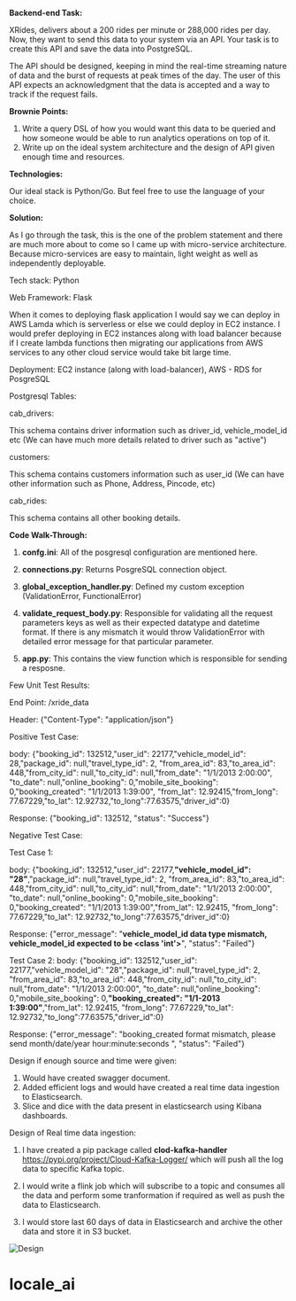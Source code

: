 **Backend-end Task:**

XRides, delivers about a 200 rides per minute or 288,000 rides per day. Now, they want to send
this data to your system via an API. Your task is to create this API and save the data into
PostgreSQL.

The API should be designed, keeping in mind the real-time streaming nature of data and the
burst of requests at peak times of the day. The user of this API expects an acknowledgment that
the data is accepted and a way to track if the request fails.

**Brownie Points:**
1. Write a query DSL of how you would want this data to be queried and how someone
would be able to run analytics operations on top of it.
2. Write up on the ideal system architecture and the design of API given enough time and
resources.

**Technologies:**

Our ideal stack is Python/Go. But feel free to use the language of your choice.

**Solution:**

As I go through the task, this is the one of the problem statement and there are much more
about to come so I came up with micro-service architecture. Because micro-services are easy to maintain,
light weight as well as independently deployable.  

Tech stack: Python

Web Framework: Flask

When it comes to deploying flask application I would say we can deploy in AWS Lamda which is serverless 
or else we could deploy in EC2 instance. I would prefer deploying in EC2 instances along with load balancer 
because if I create lambda functions then migrating our applications from AWS services to any other 
cloud service would take bit large time. 

Deployment: EC2 instance (along with load-balancer), AWS - RDS for PosgreSQL 

Postgresql Tables: 

cab_drivers: 

This schema contains driver information such as driver_id, vehicle_model_id etc (We can have much 
more details related to driver such as "active")

customers:

This schema contains customers information such as user_id (We can have other information 
such as Phone, Address, Pincode, etc)

cab_rides:

This schema contains all other booking details.

**Code Walk-Through:**

1. **confg.ini**: All of the posgresql configuration are mentioned here.

2. **connections.py**: Returns PosgreSQL connection object.

3. **global_exception_handler.py**: Defined my custom exception (ValidationError, FunctionalError)

4. **validate_request_body.py**: Responsible for validating all the request parameters keys as well as their 
expected datatype and datetime format. If there is any mismatch it would throw  ValidationError with detailed error 
message for that particular parameter.

5. **app.py**: This contains the view function which is responsible for sending a resposne.

Few Unit Test Results:

End Point: /xride_data

Header: {"Content-Type": "application/json"}

Positive Test Case:

body: {"booking_id": 132512,"user_id": 22177,"vehicle_model_id": 28,"package_id": null,"travel_type_id": 2,
"from_area_id": 83,"to_area_id": 448,"from_city_id": null,"to_city_id": null,"from_date": "1/1/2013 2:00:00",
"to_date": null,"online_booking": 0,"mobile_site_booking": 0,"booking_created": "1/1/2013 1:39:00",
"from_lat": 12.92415,"from_long": 77.67229,"to_lat": 12.92732,"to_long":77.63575,"driver_id":0}

Response: {"booking_id": 132512, "status": "Success"}

Negative Test Case:

Test Case 1:

body: {"booking_id": 132512,"user_id": 22177,**"vehicle_model_id": "28"**,"package_id": null,"travel_type_id": 2,
"from_area_id": 83,"to_area_id": 448,"from_city_id": null,"to_city_id": null,"from_date": "1/1/2013 2:00:00",
"to_date": null,"online_booking": 0,"mobile_site_booking": 0,"booking_created": "1/1/2013 1:39:00","from_lat": 12.92415,
"from_long": 77.67229,"to_lat": 12.92732,"to_long":77.63575,"driver_id":0}

Response: {"error_message": "**vehicle_model_id data type mismatch, vehicle_model_id expected to be <class 'int'>**", 
"status": "Failed"}

Test Case 2:
body: {"booking_id": 132512,"user_id": 22177,"vehicle_model_id": "28","package_id": null,"travel_type_id": 2,
"from_area_id": 83,"to_area_id": 448,"from_city_id": null,"to_city_id": null,"from_date": "1/1/2013 2:00:00",
"to_date": null,"online_booking": 0,"mobile_site_booking": 0,**"booking_created": "1/1-2013 1:39:00"**,"from_lat": 12.92415,
"from_long": 77.67229,"to_lat": 12.92732,"to_long":77.63575,"driver_id":0}

Response: {"error_message": "booking_created format mismatch, please send month/date/year hour:minute:seconds ", 
"status": "Failed"}

Design if enough source and time were given:

1. Would have created swagger document.
2. Added efficient logs and would have created a real time data ingestion to Elasticsearch.
3. Slice and dice with the data present in elasticsearch using Kibana dashboards.

Design of Real time data ingestion:

1. I have created a pip package called **clod-kafka-handler** https://pypi.org/project/Cloud-Kafka-Logger/ which will 
push all the log data to specific Kafka topic.

2. I would write a flink job which will subscribe to a topic and consumes all the data and perform some tranformation 
if required as well as push the data to Elasticsearch.

3. I would store last 60 days of data in Elasticsearch and archive the other data and store it in S3 bucket.

![Design](/design.png) 
 

# locale_ai
